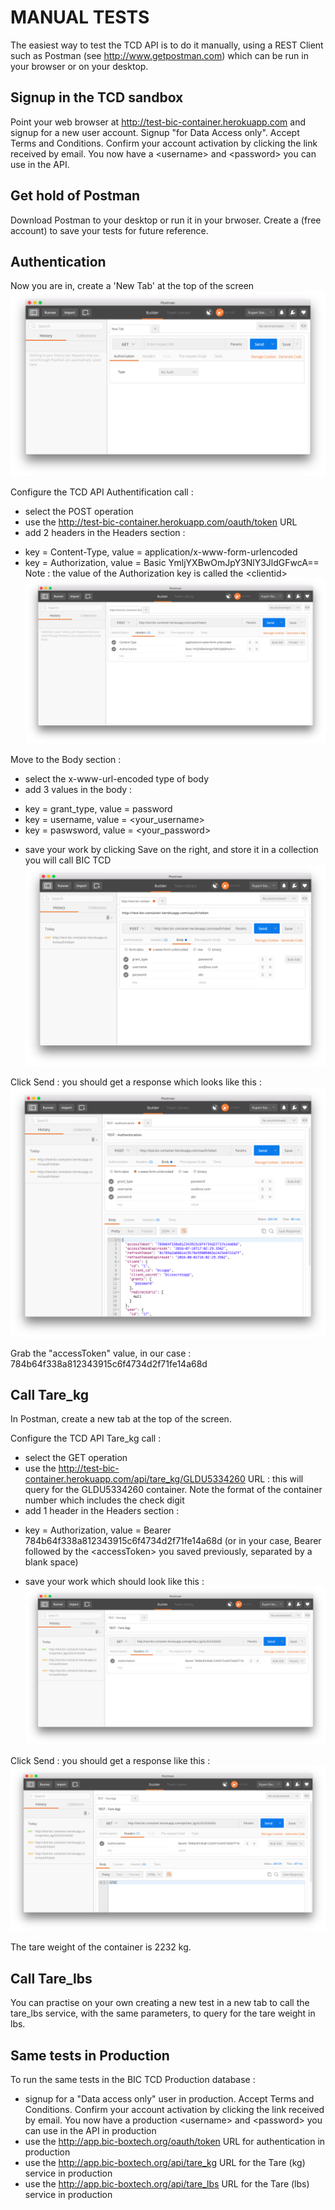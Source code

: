 # MANUAL TESTS

The easiest way to test the TCD API is to do it manually, using a REST Client such as Postman (see http://www.getpostman.com) which can be run in your browser or on your desktop.

## Signup in the TCD sandbox

Point your web browser at http://test-bic-container.herokuapp.com and signup for a new user account.
Signup "for Data Access only". Accept Terms and Conditions. Confirm your account activation by clicking the link received by email.
You now have a <username\> and <password\> you can use in the API.

## Get hold of Postman

Download Postman to your desktop or run it in your brwoser.
Create a (free account) to save your tests for future reference.

## Authentication

Now you are in, create a 'New Tab' at the top of the screen
![New tab in Postman](./images/01_New_Tab.png)

Configure the TCD API Authentification call :
- select the POST operation
- use the http://test-bic-container.herokuapp.com/oauth/token URL
- add 2 headers in the Headers section :
+ key = Content-Type, value = application/x-www-form-urlencoded
+ key = Authorization, value = Basic YmljYXBwOmJpY3NlY3JldGFwcA==
Note : the value of the Authorization key is called the <clientid\>
![AUthentication headers](./images/02_Auth_Headers.png)

Move to the Body section :
- select the x-www-url-encoded type of body
- add 3 values in the body :
+ key = grant_type, value = password
+ key = username, value = <your_username\>
+ key = paswsword, value = <your_password\>
- save your work by clicking Save on the right, and store it in a collection you will call BIC TCD
![Authentication body](./images/03_Auth_Body.png)

Click Send : you should get a response which looks like this :
![Authentication body](./images/04_Auth_Response.png)

Grab the "accessToken" value, in our case : 784b64f338a812343915c6f4734d2f71fe14a68d

## Call Tare_kg

In Postman, create a new tab at the top of the screen.

Configure the TCD API Tare_kg call :
- select the GET operation
- use the http://test-bic-container.herokuapp.com/api/tare_kg/GLDU5334260 URL : this will query for the GLDU5334260 container. Note the format of the container number which includes the check digit
- add 1 header in the Headers section :
+ key = Authorization, value = Bearer 784b64f338a812343915c6f4734d2f71fe14a68d (or in your case, Bearer followed by the <accessToken\> you saved previously, separated by a blank space)
- save your work which should look like this :
![Tare_kg headers](./images/05_Tare_kg_Headers.png)

Click Send : you should get a response like this :
![Tare_kg response](./images/06_Tare_kg_Response.png)

The tare weight of the container is 2232 kg.

## Call Tare_lbs

You can practise on your own creating a new test in a new tab to call the tare_lbs service, with the same parameters, to query for the tare weight in lbs.

## Same tests in Production

To run the same tests in the BIC TCD Production database :
- signup for a "Data access only" user in production. Accept Terms and Conditions. Confirm your account activation by clicking the link received by email. You now have a production <username\> and <password\> you can use in the API in production
- use the http://app.bic-boxtech.org/oauth/token URL for authentication in production
- use the http://app.bic-boxtech.org/api/tare_kg URL for the Tare (kg) service in production
- use the http://app.bic-boxtech.org/api/tare_lbs URL for the Tare (lbs) service in production